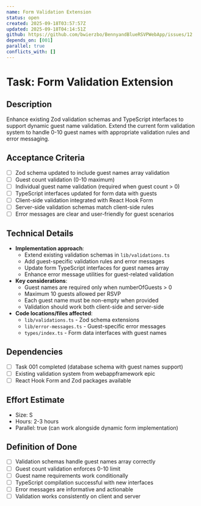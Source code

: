 ```yaml
---
name: Form Validation Extension
status: open
created: 2025-09-18T03:57:57Z
updated: 2025-09-18T04:14:51Z
github: https://github.com/bwierzbo/BennyandBlueRSVPWebApp/issues/12
depends_on: [001]
parallel: true
conflicts_with: []
---
```


# Task: Form Validation Extension

## Description
Enhance existing Zod validation schemas and TypeScript interfaces to support dynamic guest name validation. Extend the current form validation system to handle 0-10 guest names with appropriate validation rules and error messaging.

## Acceptance Criteria
- [ ] Zod schema updated to include guest names array validation
- [ ] Guest count validation (0-10 maximum)
- [ ] Individual guest name validation (required when guest count > 0)
- [ ] TypeScript interfaces updated for form data with guests
- [ ] Client-side validation integrated with React Hook Form
- [ ] Server-side validation schemas match client-side rules
- [ ] Error messages are clear and user-friendly for guest scenarios

## Technical Details
- **Implementation approach**:
  - Extend existing validation schemas in `lib/validations.ts`
  - Add guest-specific validation rules and error messages
  - Update form TypeScript interfaces for guest names array
  - Enhance error message utilities for guest-related validation
- **Key considerations**:
  - Guest names are required only when numberOfGuests > 0
  - Maximum 10 guests allowed per RSVP
  - Each guest name must be non-empty when provided
  - Validation should work both client-side and server-side
- **Code locations/files affected**:
  - `lib/validations.ts` - Zod schema extensions
  - `lib/error-messages.ts` - Guest-specific error messages
  - `types/index.ts` - Form data interfaces with guest names

## Dependencies
- [ ] Task 001 completed (database schema with guest names support)
- [ ] Existing validation system from webappframework epic
- [ ] React Hook Form and Zod packages available

## Effort Estimate
- Size: S
- Hours: 2-3 hours
- Parallel: true (can work alongside dynamic form implementation)

## Definition of Done
- [ ] Validation schemas handle guest names array correctly
- [ ] Guest count validation enforces 0-10 limit
- [ ] Guest name requirements work conditionally
- [ ] TypeScript compilation successful with new interfaces
- [ ] Error messages are informative and actionable
- [ ] Validation works consistently on client and server